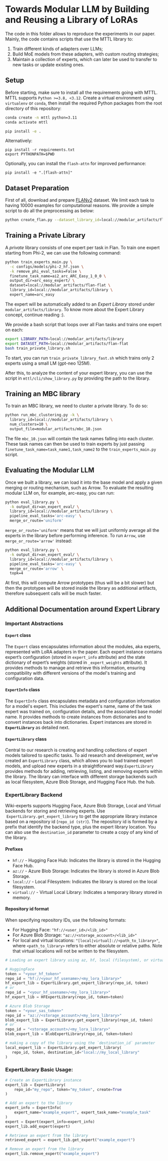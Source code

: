 # Towards Modular LLM by Building and Reusing a Library of LoRAs

The code in this folder allows to reproduce the experiments in our paper. Mainly, the code contains scripts that use the MTTL library to:

1. Train different kinds of adapters over LLMs;
2. Build MoE models from these adapters, with custom routing strategies;
3. Maintain a collection of experts, which can later be used to transfer to new tasks or update existing ones.

## Setup

Before starting, make sure to install all the requirements going with MTTL. MTTL supports `Python >=3.8, <3.12`. Create a virtual environment using `virtualenv` or `conda`, then install the required Python packages from the root directory of this repository:

```bash
conda create -n mttl python=3.11
conda activate mttl

pip install -e .
```

Alternatively:

```
pip install -r requirements.txt
export PYTHONPATH=$PWD
```

Optionally, you can install the `flash-attn` for improved performance:

```
pip install -e ".[flash-attn]"
```

## Dataset Preparation

First of all, download and prepare [FLANv2](https://github.com/google-research/FLAN/tree/main/flan/v2) dataset. We limit each task to having 10000 examples for computational reasons. We provide a simple script to do all the preprocessing as below:

```bash
python create_flan.py --dataset_library_id=local://modular_artifacts/flan-flat
```


## Training a Private Library

A *private* library consists of one expert per task in Flan. To train one expert starting from Phi-2, we can use the following command:

```bash
python train_experts_main.py \
  -c configs/models/phi-2_hf.json \
  -k remove_phi_eval_tasks=False \
  finetune_task_name=ai2_arc_ARC_Easy_1_0_0 \
  output_dir=arc_easy_expert/ \
  dataset=local://modular_artifacts/flan-flat \
  library_id=local://modular_artifacts/library \
  expert_name=arc_easy
```

The expert will be automatically added to an *Expert Library* stored under `modular_artifacts/library`. To know more about the Expert Library concept, continue reading :).

We provide a bash script that loops over all Flan tasks and trains one expert on each:

```bash
export LIBRARY_PATH=local://modular_artifacts/library
export DATASET_PATH=local://modular_artifacts/flan-flat
bash train_private_library.sh
```

To start, you can run `train_private_library_fast.sh` which trains only 2 experts using a small LM (gpt-neo 125M).

After this, to analyze the content of your expert library, you can use the script in `mttl/cli/show_library.py` by providing the path to the library.

## Training an MBC library

To train an MBC library, we need to cluster a private library. To do so:

```bash
python run_mbc_clustering.py -k \
  library_id=local://modular_artifacts/library \
  num_clusters=10 \
  output_file=modular_artifacts/mbc_10.json
```

The file `mbc_10.json` will contain the task names falling into each cluster. These task names can then be used to train experts by just passing `finetune_task_name=task_name1,task_name2` to the `train_experts_main.py` script.


## Evaluating the Modular LLM

Once we built a library, we can load it into the base model and apply a given merging or routing mechanism, such as Arrow. To evaluate the resulting modular LLM on, for example, arc-easy, you can run:

```bash
python eval_library.py \
  -k output_dir=an_expert_eval/ \
  library_id=local://modular_artifacts/library \
  pipeline_eval_tasks='arc-easy' \
  merge_or_route='uniform'
```

`merge_or_route='uniform'` means that we will just uniformly average all the experts in the library before performing inference. To run `Arrow`, use `merge_or_route='arrow'` instead:

```bash
python eval_library.py \
  -k output_dir=an_expert_eval/ \
  library_id=local://modular_artifacts/library \
  pipeline_eval_tasks='arc-easy' \
  merge_or_route='arrow' \
  topk=4
```

At first, this will compute Arrow prototypes (thus will be a bit slower) but then the prototypes will be stored inside the library as additional artifacts, therefore subsequent calls will be much faster.

## Additional Documentation around Expert Library

### Important Abstractions

#### **`Expert` class**

The `Expert` class encapsulates information about the modules, aka experts, represented with LoRA adapters in the paper. Each expert instance contains expert’s configuration (stored in `expert_info` attribute) and the state dictionary of expert’s weights (stored in `_expert_weights` attribute). It provides methods to manage and retrieve this information, ensuring compatibility with different versions of the model's training and configuration data.

#### **`ExpertInfo` class**

The `ExpertInfo` class encapsulates metadata and configuration information for a model's expert. This includes the expert's name, name of the task expert was trained on, configuration details, and the associated base model name. It provides methods to create instances from dictionaries and to convert instances back into dictionaries. Expert instances are stored in **`ExpertLibrary`** as detailed next.

#### **`ExpertLibrary` class**

Central to our research is creating and handling collections of expert models tailored to specific tasks. To aid research and development, we’ve created an `ExpertLibrary` class, which allows you to load trained expert models, and upload new experts in a straightforward way.`ExpertLibrary` provides methods for adding, retrieving, listing, and removing experts within the library. The library can interface with different storage backends such as local filesystem, Azure Blob Storage, and Hugging Face Hub.
the hub.

### ExpertLibrary Backend

Wiki-experts supports Hugging Face, Azure Blob Storage, Local and Virtual backends for storing and retrieving experts. Use  `ExpertLibrary.get_expert_library` to get the appropriate library instance based on a repository id (`repo_id (str)`). The repository id is formed by a prefix that identify the backend type, plus the expert library location. You can also use the `destination_id` parameter to create a copy of any kind of the library.

#### Prefixes

- `hf://` - Hugging Face Hub: Indicates the library is stored in the Hugging Face Hub.
- `az://` - Azure Blob Storage: Indicates the library is stored in Azure Blob Storage.
- `local://` - Local Filesystem: Indicates the library is stored on the local filesystem.
- `virtual://` - Virtual Local Library: Indicates a temporary library stored in memory.

#### Repository id format

When specifying repository IDs, use the following formats:
- For Hugging Face: `"hf://<user_id>/<lib_id>"`
- For Azure Blob Storage: `"az://<storage_account>/<lib_id>"`
- For local and virtual locations: `"[local|virtual]://<path_to_library>"`, where `<path_to_library>` refers to either absolute or relative paths. Note that virtual locations will not be written to the filesystem.

```python
# Loading an expert library using az, hf, local (filesystem), or virtual (in memory)

# HuggingFace
token = "<your_hf_token>"
repo_id = "hf://<your_hf_usename>/<my_lora_library>"
hf_export_lib = ExpertLibrary.get_expert_library(repo_id, token)
# or
repo_id = "<your_hf_usename>/<my_lora_library>"
hf_export_lib = HFExpertLibrary(repo_id, token=token)

# Azure Blob Storage
token = "<your_sas_token>"
repo_id = "az://<storage_account>/<my_lora_library>"
blob_export_lib = ExpertLibrary.get_expert_library(repo_id, token)
# or
repo_id = "<storage_account>/<my_lora_library>"
blob_export_lib = BlobExpertLibrary(repo_id, token=token)

# making a copy of the library using the `destination_id` parameter
local_expert_lib = ExpertLibrary.get_expert_library(
   repo_id, token, destination_id="local://my_local_library"
)
```

### ExpertLibrary Basic Usage:

```python
# Create an ExpertLibrary instance
expert_lib = ExpertLibrary(
    repo_id="my_repo", token="my_token", create=True
)

# Add an expert to the library
expert_info = ExpertInfo(
    expert_name="example_expert", expert_task_name="example_task"
)
expert = Expert(expert_info=expert_info)
expert_lib.add_expert(expert)

# Retrieve an expert from the library
retrieved_expert = expert_lib.get_expert("example_expert")

# Remove an expert from the library
expert_lib.remove_expert("example_expert")
```

